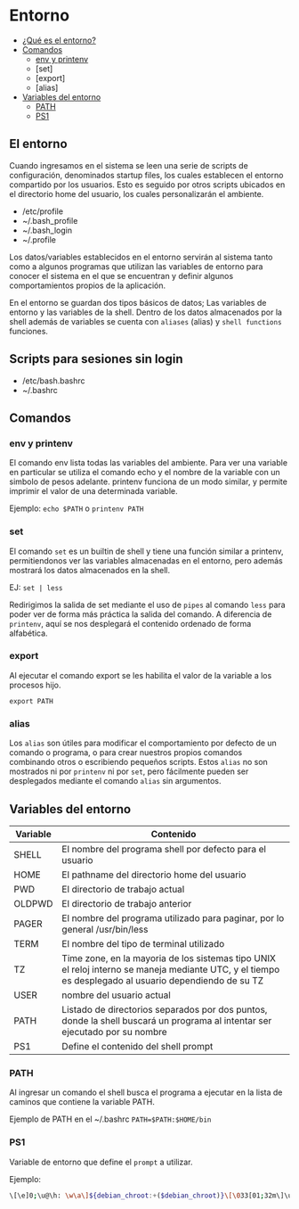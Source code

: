 # Entorno

- [¿Qué es el entorno?](#El-entorno)
- [Comandos](#comandos)
  - [env y printenv](#env-y-printenv)
  - [set]
  - [export]
  - [alias]
- [Variables del entorno](#Variables-del-entorno)
  - [PATH](#PATH)
  - [PS1](#PS1)

## El entorno

Cuando ingresamos en el sistema se leen una serie de scripts de configuración, denominados startup files, los cuales establecen el entorno compartido por los usuarios.
Esto es seguido por otros scripts ubicados en el directorio home del usuario, los cuales personalizarán el ambiente.

- /etc/profile
- ~/.bash_profile
- ~/.bash_login
- ~/.profile

Los datos/variables establecidos en el entorno servirán al sistema tanto como a algunos programas que utilizan las variables de entorno para conocer el sistema en el que se encuentran y definir algunos comportamientos propios de la aplicación.

En el entorno se guardan dos tipos básicos de datos; Las variables de entorno y las variables de la shell. Dentro de los datos almacenados por la shell además de variables se cuenta con `aliases` (alias) y `shell functions` funciones.

## Scripts para sesiones sin login

- /etc/bash.bashrc
- ~/.bashrc

## Comandos

### env y printenv

El comando env lista todas las variables del ambiente.
Para ver una variable en particular se utiliza el comando echo y el nombre de la variable con un simbolo de pesos adelante. printenv funciona de un modo similar, y permite imprimir el valor de una determinada variable.

Ejemplo: `echo $PATH` o `printenv PATH`

### set

El comando `set` es un builtin de shell y tiene una función similar a printenv, permitiendonos ver las variables almacenadas en el entorno, pero además mostrará los datos almacenados en la shell.

EJ: `set | less`

Redirigimos la salida de set mediante el uso de `pipes` al comando `less` para poder ver de forma más práctica la salida del comando. A diferencia de `printenv`, aquí se nos desplegará el contenido ordenado de forma alfabética.

### export

Al ejecutar el comando export se les habilita el valor de la variable a los procesos hijo.

`export PATH`

### alias

Los `alias` son útiles para modificar el comportamiento por defecto de un comando o programa, o para crear nuestros propios comandos combinando otros o escribiendo pequeños scripts. Estos `alias` no son mostrados ni por `printenv` ni por `set`, pero fácilmente pueden ser desplegados mediante el comando `alias` sin argumentos.

## Variables del entorno

| Variable | Contenido |
|----------|-----------|
| SHELL    | El nombre del programa shell por defecto para el usuario |
| HOME     | El pathname del directorio home del usuario |
| PWD | El directorio de trabajo actual |
| OLDPWD | El directorio de trabajo anterior |
| PAGER | El nombre del programa utilizado para paginar, por lo general /usr/bin/less |
| TERM | El nombre del tipo de terminal utilizado |
| TZ | Time zone, en la mayoria de los sistemas tipo UNIX el reloj interno se maneja mediante UTC, y el tiempo es desplegado al usuario dependiendo de su TZ |
| USER | nombre del usuario actual |
| PATH | Listado de directorios separados por dos puntos, donde la shell buscará un programa al intentar ser ejecutado por su nombre |
| PS1 | Define el contenido del shell prompt |

### PATH

Al ingresar un comando el shell busca el programa a ejecutar en la lista de caminos que contiene la variable PATH.

Ejemplo de PATH en el ~/.bashrc
`PATH=$PATH:$HOME/bin`

### PS1

Variable de entorno que define el `prompt` a utilizar.

Ejemplo:

```sh
\[\e]0;\u@\h: \w\a\]${debian_chroot:+($debian_chroot)}\[\033[01;32m\]\u@\h\[\033[00m\]:\[\033[01;34m\]\w\[\033[00m\] \[\033[01;32m\]$(parse_git_branch)\[\033[00m\] \n $(date +%X) \$
```
